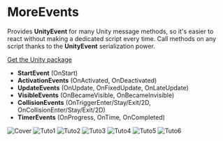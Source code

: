 # MoreEvents
Provides **UnityEvent** for many Unity message methods, so it's easier to react without making a dedicated script every time.
Call methods on any script thanks to the **UnityEvent** serialization power.

[Get the Unity package](https://github.com/kevincastejon/Unity-MoreEvents/releases/tag/v1.0)

- **StartEvent** (OnStart)
- **ActivationEvents** (OnActivated, OnDeactivated)
- **UpdateEvents** (OnUpdate, OnFixedUpdate, OnLateUpdate)
- **VisibleEvents** (OnBecameVisible, OnBecameInvisible)
- **CollisionEvents** (OnTriggerEnter/Stay/Exit/2D, OnCollisionEnter/Stay/Exit/2D)
- **TimerEvents** (OnProgress, OnTime, OnCompleted)


![Cover](https://kevincastejon.github.io/Unity-MoreEvents/Assets/KevinCastejon/MoreEvents/Documentation/Cover.png)
![Tuto1](https://kevincastejon.github.io/Unity-MoreEvents/Assets/KevinCastejon/MoreEvents/Documentation/Tuto1.png)
![Tuto2](https://kevincastejon.github.io/Unity-MoreEvents/Assets/KevinCastejon/MoreEvents/Documentation/Tuto2.png)
![Tuto3](https://kevincastejon.github.io/Unity-MoreEvents/Assets/KevinCastejon/MoreEvents/Documentation/Tuto3.png)
![Tuto4](https://kevincastejon.github.io/Unity-MoreEvents/Assets/KevinCastejon/MoreEvents/Documentation/Tuto4.png)
![Tuto5](https://kevincastejon.github.io/Unity-MoreEvents/Assets/KevinCastejon/MoreEvents/Documentation/Tuto5.png)
![Tuto6](https://kevincastejon.github.io/Unity-MoreEvents/Assets/KevinCastejon/MoreEvents/Documentation/Tuto6.png)
